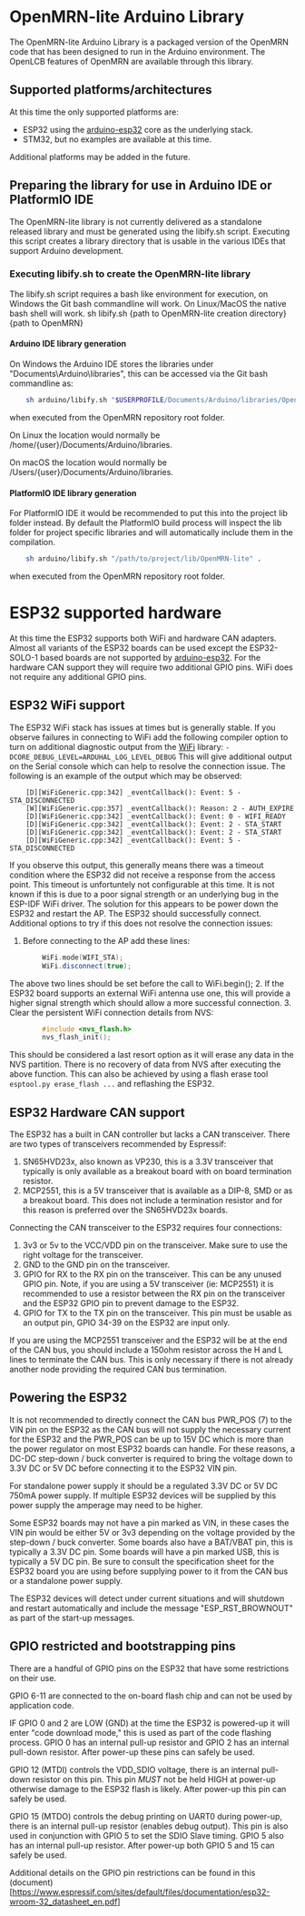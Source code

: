# OpenMRN-lite Arduino Library
The OpenMRN-lite Arduino Library is a packaged version of the OpenMRN code that
has been designed to run in the Arduino environment. The OpenLCB features of
OpenMRN are available through this library.

## Supported platforms/architectures
At this time the only supported platforms are:

* ESP32 using the [arduino-esp32](https://github.com/espressif/arduino-esp32)
core as the underlying stack.
* STM32, but no examples are available at this time.

Additional platforms may be added in the future.

## Preparing the library for use in Arduino IDE or PlatformIO IDE
The OpenMRN-lite library is not currently delivered as a standalone released
library and must be generated using the libify.sh script. Executing this script
creates a library directory that is usable in the various IDEs that support
Arduino development.

### Executing libify.sh to create the OpenMRN-lite library
The libify.sh script requires a bash like environment for execution, on Windows
the Git bash commandline will work. On Linux/MacOS the native bash shell will
work.
    sh libify.sh {path to OpenMRN-lite creation directory} {path to OpenMRN}

#### Arduino IDE library generation
On Windows the Arduino IDE stores the libraries under
"Documents\Arduino\libraries", this can be accessed via the Git bash
commandline as:
```bash
    sh arduino/libify.sh "$USERPROFILE/Documents/Arduino/libraries/OpenMRN-lite" .
```
when executed from the OpenMRN repository root folder.

On Linux the location would normally be
/home/{user}/Documents/Arduino/libraries.

On macOS the location would normally be
/Users/{user}/Documents/Arduino/libraries.

#### PlatformIO IDE library generation
For PlatformIO IDE it would be recommended to put this into the project lib
folder instead. By default the PlatformIO build process will inspect the lib
folder for project specific libraries and will automatically include them in
the compilation.
```bash
    sh arduino/libify.sh "/path/to/project/lib/OpenMRN-lite" .
```
when executed from the OpenMRN repository root folder.

# ESP32 supported hardware
At this time the ESP32 supports both WiFi and hardware CAN adapters. Almost
all variants of the ESP32 boards can be used except the ESP32-SOLO-1 based
boards are not supported by [arduino-esp32](https://github.com/espressif/arduino-esp32).
For the hardware CAN support they will require two additional GPIO pins. WiFi
does not require any additional GPIO pins.

## ESP32 WiFi support
The ESP32 WiFi stack has issues at times but is generally stable. If you
observe failures in connecting to WiFi add the following compiler option
to turn on additional diagnostic output from the
[WiFi](https://github.com/espressif/arduino-esp32/tree/master/libraries/WiFi)
library:
    `-DCORE_DEBUG_LEVEL=ARDUHAL_LOG_LEVEL_DEBUG`
This will give additional output on the Serial console which can help
to resolve the connection issue. The following is an example of the output
which may be observed:
```
    [D][WiFiGeneric.cpp:342] _eventCallback(): Event: 5 - STA_DISCONNECTED
    [W][WiFiGeneric.cpp:357] _eventCallback(): Reason: 2 - AUTH_EXPIRE
    [D][WiFiGeneric.cpp:342] _eventCallback(): Event: 0 - WIFI_READY
    [D][WiFiGeneric.cpp:342] _eventCallback(): Event: 2 - STA_START
    [D][WiFiGeneric.cpp:342] _eventCallback(): Event: 2 - STA_START
    [D][WiFiGeneric.cpp:342] _eventCallback(): Event: 5 - STA_DISCONNECTED
```

If you observe this output, this generally means there was a timeout condition
where the ESP32 did not receive a response from the access point. This timeout
is unfortuntely not configurable at this time. It is not known if this is due
to a poor signal strength or an underlying bug in the ESP-IDF WiFi driver. The
solution for this appears to be power down the ESP32 and restart the AP. The
ESP32 should successfully connect. Additional options to try if this does not
resolve the connection issues:
1. Before connecting to the AP add these lines:
```C++
        WiFi.mode(WIFI_STA);
        WiFi.disconnect(true);
```

The above two lines should be set before the call to WiFi.begin();
2. If the ESP32 board supports an external WiFi antenna use one, this will
provide a higher signal strength which should allow a more successful
connection.
3. Clear the persistent WiFi connection details from NVS:
```C
        #include <nvs_flash.h>
        nvs_flash_init();
```

This should be considered a last resort option as it will erase any data in the
NVS partition. There is no recovery of data from NVS after executing the above
function. This can also be achieved by using a flash erase tool
`esptool.py erase_flash ...` and reflashing the ESP32.

## ESP32 Hardware CAN support
The ESP32 has a built in CAN controller but lacks a CAN transceiver. There are
two types of transceivers recommended by Espressif:
1. SN65HVD23x, also known as VP230, this is a 3.3V transceiver that typically
is only available as a breakout board with on board termination resistor.
2. MCP2551, this is a 5V transceiver that is available as a DIP-8, SMD or as a
breakout board. This does not include a termination resistor and for this
reason is preferred over the SN65HVD23x boards.

Connecting the CAN transceiver to the ESP32 requires four connections:
1. 3v3 or 5v to the VCC/VDD pin on the transceiver. Make sure to use the right
voltage for the transceiver.
2. GND to the GND pin on the transceiver.
3. GPIO for RX to the RX pin on the transceiver. This can be any unused GPIO
pin. Note, if you are using a 5V transceiver (ie: MCP2551) it is recommended to
use a resistor between the RX pin on the transceiver and the ESP32 GPIO pin to
prevent damage to the ESP32.
4. GPIO for TX to the TX pin on the transceiver. This pin must be usable as an
output pin, GPIO 34-39 on the ESP32 are input only.

If you are using the MCP2551 transceiver and the ESP32 will be at the end of
the CAN bus, you should include a 150ohm resistor across the H and L lines to
terminate the CAN bus. This is only necessary if there is not already another
node providing the required CAN bus termination.

## Powering the ESP32
It is not recommended to directly connect the CAN bus PWR_POS (7) to the VIN
pin on the ESP32 as the CAN bus will not supply the necessary current for the
ESP32 and the PWR_POS can be up to 15V DC which is more than the power
regulator on most ESP32 boards can handle. For these reasons, a DC-DC
step-down / buck converter is required to bring the voltage down to 3.3V DC or
5V DC before connecting it to the ESP32 VIN pin.

For standalone power supply it should be a regulated 3.3V DC or 5V DC 750mA
power supply. If multiple ESP32 devices will be supplied by this power supply
the amperage may need to be higher.

Some ESP32 boards may not have a pin marked as VIN, in these cases the VIN pin
would be either 5V or 3v3 depending on the voltage provided by the step-down /
buck converter. Some boards also have a BAT/VBAT pin, this is typically a 3.3V
DC pin. Some boards will have a pin marked USB, this is typically a 5V DC pin.
Be sure to consult the specification sheet for the ESP32 board you are using
before supplying power to it from the CAN bus or a standalone power supply.

The ESP32 devices will detect under current situations and will shutdown and
restart automatically and include the message "ESP_RST_BROWNOUT" as part of the
start-up messages.

## GPIO restricted and bootstrapping pins
There are a handful of GPIO pins on the ESP32 that have some restrictions on
their use.

GPIO 6-11 are connected to the on-board flash chip and can not be used by
application code.

IF GPIO 0 and 2 are LOW (GND) at the time the ESP32 is powered-up it will
enter "code download mode," this is used as part of the code flashing process.
GPIO 0 has an internal pull-up resistor and GPIO 2 has an internal pull-down
resistor. After power-up these pins can safely be used.

GPIO 12 (MTDI) controls the VDD_SDIO voltage, there is an internal pull-down
resistor on this pin. This pin *MUST* not be held HIGH at power-up otherwise
damage to the ESP32 flash is likely. After power-up this pin can safely be used.

GPIO 15 (MTDO) controls the debug printing on UART0 during power-up, there is an
internal pull-up resistor (enables debug output). This pin is also used in
conjunction with GPIO 5 to set the SDIO Slave timing. GPIO 5 also has an
internal pull-up resistor. After power-up both GPIO 5 and 15 can safely be
used.

Additional details on the GPIO pin restrictions can be found in this
(document)[https://www.espressif.com/sites/default/files/documentation/esp32-wroom-32_datasheet_en.pdf]
